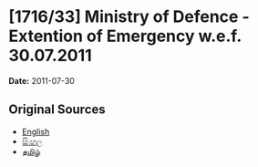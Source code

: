 # [1716/33] Ministry of Defence - Extention of Emergency w.e.f. 30.07.2011

**Date:** 2011-07-30

## Original Sources

- [English](https://documents.gov.lk/view/extra-gazettes/2011/7/1716-33_E.pdf)
- [සිංහල](https://documents.gov.lk/view/extra-gazettes/2011/7/1716-33_S.pdf)
- [தமிழ்](https://documents.gov.lk/view/extra-gazettes/2011/7/1716-33_T.pdf)
